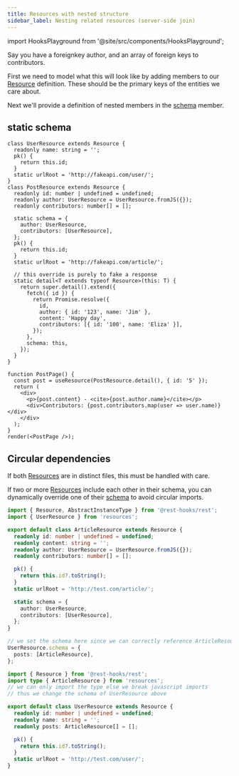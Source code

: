 ```yaml
---
title: Resources with nested structure
sidebar_label: Nesting related resources (server-side join)
---
```


import HooksPlayground from '@site/src/components/HooksPlayground';

Say you have a foreignkey author, and an array of foreign keys to contributors.

First we need to model what this will look like by adding members to our [Resource][1] definition.
These should be the primary keys of the entities we care about.

Next we'll provide a definition of nested members in the [schema][3] member.

## static schema

<HooksPlayground groupId="schema" defaultOpen="y">

```tsx
class UserResource extends Resource {
  readonly name: string = '';
  pk() {
    return this.id;
  }
  static urlRoot = 'http://fakeapi.com/user/';
}
class PostResource extends Resource {
  readonly id: number | undefined = undefined;
  readonly author: UserResource = UserResource.fromJS({});
  readonly contributors: number[] = [];

  static schema = {
    author: UserResource,
    contributors: [UserResource],
  };
  pk() {
    return this.id;
  }
  static urlRoot = 'http://fakeapi.com/article/';

  // this override is purely to fake a response
  static detail<T extends typeof Resource>(this: T) {
    return super.detail().extend({
      fetch({ id }) {
        return Promise.resolve({
          id,
          author: { id: '123', name: 'Jim' },
          content: 'Happy day',
          contributors: [{ id: '100', name: 'Eliza' }],
        });
      },
      schema: this,
    });
  }
}

function PostPage() {
  const post = useResource(PostResource.detail(), { id: '5' });
  return (
    <div>
      <p>{post.content} - <cite>{post.author.name}</cite></p>
      <div>Contributors: {post.contributors.map(user => user.name)}</div>
    </div>
  );
}
render(<PostPage />);
```

</HooksPlayground>

## Circular dependencies

If both [Resources][1] are in distinct files, this must be handled with care.

If two or more [Resources][1] include each other in their schema, you can dynamically override
one of their [schema][3] to avoid circular imports.

```typescript title="resources/ArticleResource.ts"
import { Resource, AbstractInstanceType } from '@rest-hooks/rest';
import { UserResource } from 'resources';

export default class ArticleResource extends Resource {
  readonly id: number | undefined = undefined;
  readonly content: string = '';
  readonly author: UserResource = UserResource.fromJS({});
  readonly contributors: number[] = [];

  pk() {
    return this.id?.toString();
  }
  static urlRoot = 'http://test.com/article/';

  static schema = {
    author: UserResource,
    contributors: [UserResource],
  };
}

// we set the schema here since we can correctly reference ArticleResource
UserResource.schema = {
  posts: [ArticleResource],
};
```

```typescript title="resources/UserResource.ts"
import { Resource } from '@rest-hooks/rest';
import type { ArticleResource } from 'resources';
// we can only import the type else we break javascript imports
// thus we change the schema of UserResource above

export default class UserResource extends Resource {
  readonly id: number | undefined = undefined;
  readonly name: string = '';
  readonly posts: ArticleResource[] = [];

  pk() {
    return this.id?.toString();
  }
  static urlRoot = 'http://test.com/user/';
}
```

[1]: ../api/Resource.md
[2]: ../api/useCache.md
[3]: ../api/Entity#schema
